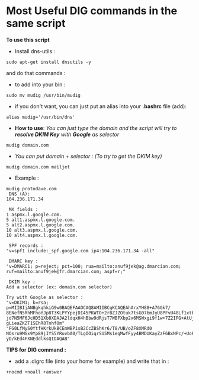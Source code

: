 # Most Useful DIG commands in the same script

**To use this script**

- Install dns-utils :
```
sudo apt-get install dnsutils -y
```

and do that commands :

- to add into your bin :
```
sudo mv mudig /usr/bin/mudig
```

- if you don't want, you can just put an alias into your **.bashrc** file (add):
```
alias mudig='/usr/bin/dns'
```
- **How to use**:
  *You can just type the domain and the script will try to **resolve DKIM Key** with **Google** as selector*
```
mudig domain.com
```
- *You can put domain + selector : (To try to get the DKIM key)*
```
mudig domain.com mailjet
```

- Example : 
```
mudig protodave.com
 DNS (A): 
104.236.171.34

 MX fields : 
1 aspmx.l.google.com.
5 alt1.aspmx.l.google.com.
5 alt2.aspmx.l.google.com.
10 alt3.aspmx.l.google.com.
10 alt4.aspmx.l.google.com.

 SPF records : 
"v=spf1 include:_spf.google.com ip4:104.236.171.34 -all"

 DMARC key :
"v=DMARC1; p=reject; pct=100; rua=mailto:anuf9jek@ag.dmarcian.com;
ruf=mailto:anuf9jek@fr.dmarcian.com; aspf=r;"

 DKIM key : 
Add a selector (ex: domain.com selector)

Try with Google as selector :
"v=DKIM1; k=rsa; p=MIIBIjANBgkqhkiG9w0BAQEFAAOCAQ8AMIIBCgKCAQEAhArxYH88+A76Gk7/
8ENefN5RhMFhoYJp8T3KLPYYpejDI45PKWTO+2r8ZJZOtuk7tsG07bmJyU8PFvU48Lf1xtb4WcFxKK
jd7N5MF6JcHD51Xb8XDAJA2ldqxH4hBbw9dRjsT7WBFXbp2x6MSWxgi9f1w+7Z2IFG+AtUjrf8/9N3
gLieaZKZT1SEhR8TnhfOm" "FG0LfMyS0YtfHKrkUkBCEmWBPisB2CcZBShKr6/T8/UB/oZF8XMRd0
NOsru9MGx9Yp89jIYS5YRuvbA0/TLgOOiqrSU5Ms1egMwfFyy4BMDUKayZzF6BxNPc/+UoFrYHKRZp
yD/kEd4FXNEddlksQIDAQAB"
```

**TIPS for DIG command :**
- add a .digrc file (into your home for example) and write that in :
```
+nocmd +noall +answer
```
